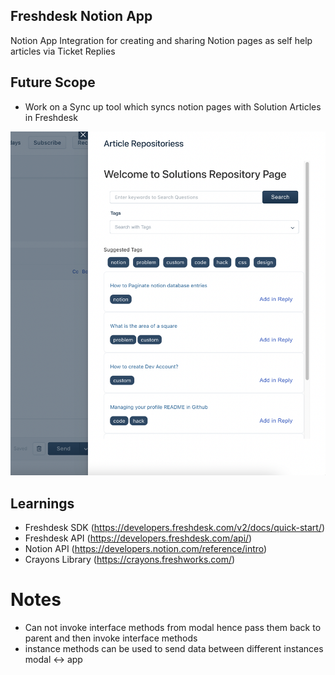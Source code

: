## Freshdesk Notion App

Notion App Integration for creating and sharing Notion pages as self help articles via Ticket Replies

## Future Scope
- Work on a Sync up tool which syncs notion pages with Solution Articles in Freshdesk


![screenshot-boards](./docs/app-snap.png)


## Learnings 

- Freshdesk SDK (https://developers.freshdesk.com/v2/docs/quick-start/)
- Freshdesk API  (https://developers.freshdesk.com/api/)
- Notion API (https://developers.notion.com/reference/intro)
- Crayons Library (https://crayons.freshworks.com/)

# Notes 

- Can not invoke interface methods from modal hence pass them back to parent and then invoke interface methods 
- instance methods can be used to send data between different instances modal <-> app 
